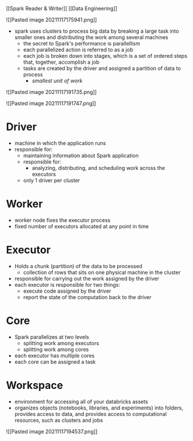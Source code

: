 [[Spark Reader & Writer]] [[Data Engineering]]

![[Pasted image 20211117175941.png]]

- spark uses clusters to process big data by breaking a large task into smaller ones and distributing the work among several machines
    - the secret to Spark's performance is parallellism
    - each parallelized action is referred to as a job
    - each job is broken down into stages, which is a set of ordered steps that, together, accomplish a job
    - tasks are created by the driver and assigned a partition of data to process
        - *smallest unit of work*

![[Pasted image 20211117191735.png]]

![[Pasted image 20211117191747.png]]

# Driver
- machine in which the application runs
- responsible for:
    - maintaining information about Spark application
    - responsible for:
        - analyzing, distributing, and scheduling work across the executors
    - only 1 driver per cluster

# Worker
- worker node fixes the executor process
- fixed number of executors allocated at any point in time

# Executor
- Holds a chunk (partition) of the data to be processed
    - collection of rows that sits on one physical machine in the cluster
- responsible for carrying out the work assigned by the driver
- each executor is responsible for two things:
    - execute code assigned by the driver
    - report the state of the computation back to the driver

# Core
- Spark parallelizes at two levels
    - splitting work among executors
    - splitting work among cores
- each executor has multiple cores
- each core can be assigned a task

# Workspace
- environment for accessing all of your databricks assets
- organizes objects (notebooks, libraries, and experiments) into folders, provides access to data, and provides access to computational resources, such as clusters and jobs

![[Pasted image 20211117194537.png]]


